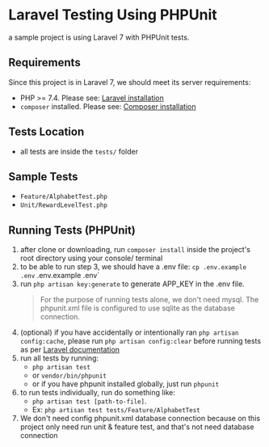 # Laravel Testing Using PHPUnit
a sample project is using Laravel 7 with PHPUnit tests.

## Requirements
Since this project is in Laravel 7, we should meet its server requirements:
- PHP >= 7.4. Please see: [Laravel installation](https://laravel.com/docs/7.x/installation)
- `composer` installed. Please see: [Composer installation](https://getcomposer.org/doc/00-intro.md#installation-linux-unix-macos)

## Tests Location
- all tests are inside the `tests/` folder

## Sample Tests 
- `Feature/AlphabetTest.php`
- `Unit/RewardLevelTest.php`

## Running Tests (PHPUnit)
1. after clone or downloading, run `composer install` inside the project's root directory using your console/ terminal
2. to be able to run step 3, we should have a .env file:
   `cp .env.example .env`
    .env.example .env`
3. run `php artisan key:generate` to generate APP_KEY in the .env file. 
   > For the purpose of running tests alone, we don't need mysql. The phpunit.xml file is configured to use sqlite as the database connection.
4. (optional) if you have accidentally or intentionally ran `php artisan config:cache`, please run `php artisan config:clear` before running tests as per [Laravel documentation](https://laravel.com/docs/7.x/testing#environment)
5. run all tests by running:
   - `php artisan test` 
   - or `vendor/bin/phpunit` 
   - or if you have phpunit installed globally, just run `phpunit`
6. to run tests individually, run do something like: 
   - `php artisan test [path-to-file]`. 
   - Ex: `php artisan test tests/Feature/AlphabetTest`
7. We don't need config phpunit.xml database connection because on this project only need run unit & feature test, and that's not need database connection
